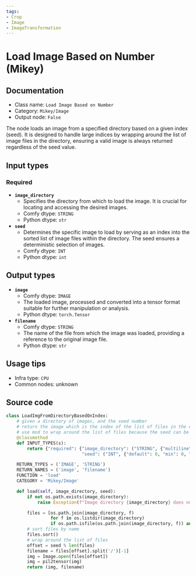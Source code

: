 ```yaml
---
tags:
- Crop
- Image
- ImageTransformation
---
```


# Load Image Based on Number (Mikey)
## Documentation
- Class name: `Load Image Based on Number`
- Category: `Mikey/Image`
- Output node: `False`

The node loads an image from a specified directory based on a given index (seed). It is designed to handle large indices by wrapping around the list of image files in the directory, ensuring a valid image is always returned regardless of the seed value.
## Input types
### Required
- **`image_directory`**
    - Specifies the directory from which to load the image. It is crucial for locating and accessing the desired images.
    - Comfy dtype: `STRING`
    - Python dtype: `str`
- **`seed`**
    - Determines the specific image to load by serving as an index into the sorted list of image files within the directory. The seed ensures a deterministic selection of images.
    - Comfy dtype: `INT`
    - Python dtype: `int`
## Output types
- **`image`**
    - Comfy dtype: `IMAGE`
    - The loaded image, processed and converted into a tensor format suitable for further manipulation or analysis.
    - Python dtype: `torch.Tensor`
- **`filename`**
    - Comfy dtype: `STRING`
    - The name of the file from which the image was loaded, providing a reference to the original image file.
    - Python dtype: `str`
## Usage tips
- Infra type: `CPU`
- Common nodes: unknown


## Source code
```python
class LoadImgFromDirectoryBasedOnIndex:
    # given a directory of images, and the seed number
    # return the image which is the index of the list of files in the directory
    # use mod to wrap around the list of files because the seed can be a huge number
    @classmethod
    def INPUT_TYPES(s):
        return {"required": {"image_directory": ("STRING", {"multiline": False, "placeholder": "Image Directory"}),
                             "seed": ("INT", {"default": 0, "min": 0, "max": 0xffffffffffffffff})}}

    RETURN_TYPES = ('IMAGE', 'STRING')
    RETURN_NAMES = ('image', 'filename')
    FUNCTION = 'load'
    CATEGORY = 'Mikey/Image'

    def load(self, image_directory, seed):
        if not os.path.exists(image_directory):
            raise Exception(f"Image directory {image_directory} does not exist")

        files = [os.path.join(image_directory, f)
                 for f in os.listdir(image_directory)
                 if os.path.isfile(os.path.join(image_directory, f)) and f.endswith((".png", ".jpg", ".jpeg", ".webp", ".bmp", ".gif"))]
        # sort files by name
        files.sort()
        # wrap around the list of files
        offset = seed % len(files)
        filename = files[offset].split('/')[-1]
        img = Image.open(files[offset])
        img = pil2tensor(img)
        return (img, filename)

```
